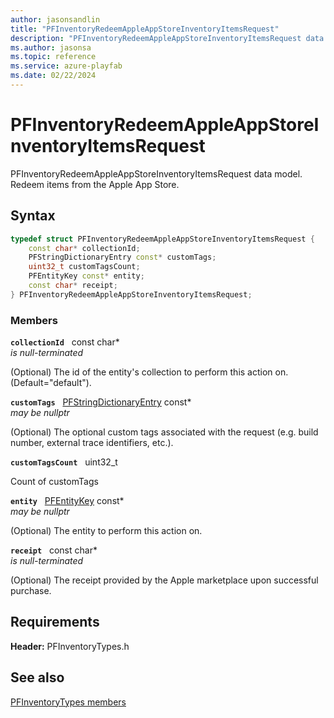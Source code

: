 ```yaml
---
author: jasonsandlin
title: "PFInventoryRedeemAppleAppStoreInventoryItemsRequest"
description: "PFInventoryRedeemAppleAppStoreInventoryItemsRequest data model. Redeem items from the Apple App Store."
ms.author: jasonsa
ms.topic: reference
ms.service: azure-playfab
ms.date: 02/22/2024
---
```


# PFInventoryRedeemAppleAppStoreInventoryItemsRequest  

PFInventoryRedeemAppleAppStoreInventoryItemsRequest data model. Redeem items from the Apple App Store.  

## Syntax  
  
```cpp
typedef struct PFInventoryRedeemAppleAppStoreInventoryItemsRequest {  
    const char* collectionId;  
    PFStringDictionaryEntry const* customTags;  
    uint32_t customTagsCount;  
    PFEntityKey const* entity;  
    const char* receipt;  
} PFInventoryRedeemAppleAppStoreInventoryItemsRequest;  
```
  
### Members  
  
**`collectionId`** &nbsp; const char*  
*is null-terminated*  
  
(Optional) The id of the entity's collection to perform this action on. (Default="default").
  
**`customTags`** &nbsp; [PFStringDictionaryEntry](../../pftypes/structs/pfstringdictionaryentry.md) const*  
*may be nullptr*  
  
(Optional) The optional custom tags associated with the request (e.g. build number, external trace identifiers, etc.).
  
**`customTagsCount`** &nbsp; uint32_t  
  
Count of customTags
  
**`entity`** &nbsp; [PFEntityKey](../../pftypes/structs/pfentitykey-c.md) const*  
*may be nullptr*  
  
(Optional) The entity to perform this action on.
  
**`receipt`** &nbsp; const char*  
*is null-terminated*  
  
(Optional) The receipt provided by the Apple marketplace upon successful purchase.
  
  
## Requirements  
  
**Header:** PFInventoryTypes.h
  
## See also  
[PFInventoryTypes members](../pfinventorytypes_members.md)  

  
  
